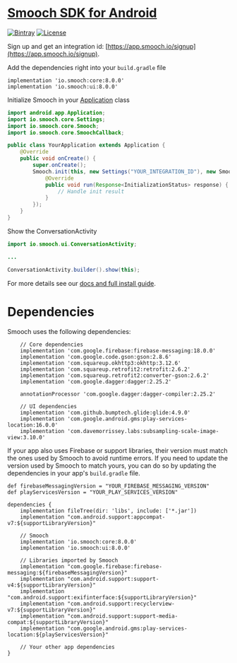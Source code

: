 # [Smooch SDK for Android](http://www.smooch.io)

[![Bintray](https://api.bintray.com/packages/smoochorg/maven/smooch/images/download.svg)](https://bintray.com/smoochorg/maven/smooch/view#files)
[![License](http://img.shields.io/cocoapods/l/Smooch.svg)](https://smooch.io/terms)

Sign up and get an integration id: [https://app.smooch.io/signup](https://app.smooch.io/signup).

Add the dependencies right into your `build.gradle` file

```
implementation 'io.smooch:core:8.0.0'
implementation 'io.smooch:ui:8.0.0'
```

Initialize Smooch in your [Application](https://developer.android.com/reference/android/app/Application.html) class

```java
import android.app.Application;
import io.smooch.core.Settings;
import io.smooch.core.Smooch;
import io.smooch.core.SmoochCallback;

public class YourApplication extends Application {
    @Override
    public void onCreate() {
        super.onCreate();
        Smooch.init(this, new Settings("YOUR_INTEGRATION_ID"), new SmoochCallback<InitializationStatus>() {
            @Override
            public void run(Response<InitializationStatus> response) {
                // Handle init result
            }
        });
    }
}
```

Show the ConversationActivity

```java
import io.smooch.ui.ConversationActivity;

...

ConversationActivity.builder().show(this);
```

For more details see our [docs and full install guide](https://docs.smooch.io/guide/native-android-sdk/).

# Dependencies

Smooch uses the following dependencies:

```
    // Core dependencies
    implementation 'com.google.firebase:firebase-messaging:18.0.0'
    implementation 'com.google.code.gson:gson:2.8.6'
    implementation 'com.squareup.okhttp3:okhttp:3.12.6'
    implementation 'com.squareup.retrofit2:retrofit:2.6.2'
    implementation 'com.squareup.retrofit2:converter-gson:2.6.2'
    implementation 'com.google.dagger:dagger:2.25.2'

    annotationProcessor 'com.google.dagger:dagger-compiler:2.25.2'

    // UI dependencies
    implementation 'com.github.bumptech.glide:glide:4.9.0'
    implementation 'com.google.android.gms:play-services-location:16.0.0'
    implementation 'com.davemorrissey.labs:subsampling-scale-image-view:3.10.0'
```

If your app also uses Firebase or support libraries, their version must match the ones used by Smooch to avoid runtime errors. If you need to update the version used by Smooch to match yours, you can do so by updating the dependencies in your app's `build.gradle` file.

```
def firebaseMessagingVersion = "YOUR_FIREBASE_MESSAGING_VERSION"
def playServicesVersion = "YOUR_PLAY_SERVICES_VERSION"

dependencies {
    implementation fileTree(dir: 'libs', include: ['*.jar'])
    implementation "com.android.support:appcompat-v7:${supportLibraryVersion}"

    // Smooch
    implementation 'io.smooch:core:8.0.0'
    implementation 'io.smooch:ui:8.0.0'

    // Libraries imported by Smooch
    implementation "com.google.firebase:firebase-messaging:${firebaseMessagingVersion}"
    implementation "com.android.support:support-v4:${supportLibraryVersion}"
    implementation "com.android.support:exifinterface:${supportLibraryVersion}"
    implementation "com.android.support:recyclerview-v7:${supportLibraryVersion}"
    implementation "com.android.support:support-media-compat:${supportLibraryVersion}"
    implementation "com.google.android.gms:play-services-location:${playServicesVersion}"

    // Your other app dependencies
}

```
